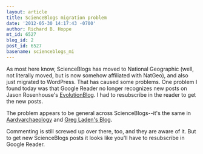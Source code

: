 ```yaml
---
layout: article
title: ScienceBlogs migration problem
date: '2012-05-30 14:17:43 -0700'
author: Richard B. Hoppe
mt_id: 6527
blog_id: 2
post_id: 6527
basename: scienceblogs_mi
---
```

As most here know, ScienceBlogs has moved to National Geographic (well, not literally moved, but is now somehow affiliated with NatGeo), and also just migrated to WordPress. That has caused some problems. One problem I found today was that Google Reader no longer recognizes new posts on Jason Rosenhouse's [EvolutionBlog](http://scienceblogs.com/evolutionblog/). I had to resubscribe in the reader to get the new posts. 

The problem appears to be general across ScienceBlogs--it's the same in [Aardvarchaeology](http://scienceblogs.com/aardvarchaeology/) and [Greg Laden's Blog](http://scienceblogs.com/gregladen/).

Commenting is still screwed up over there, too, and they are aware of it. But to get new ScienceBlogs posts it looks like you'll have to resubscribe in Google Reader.
